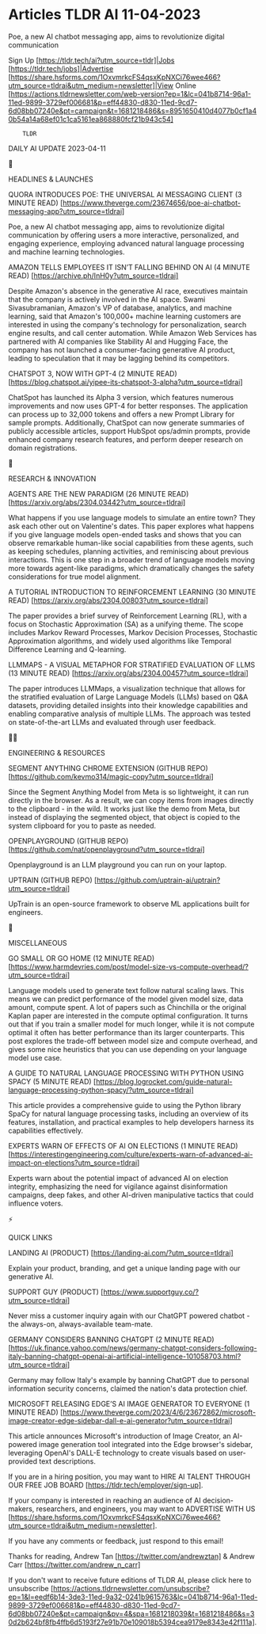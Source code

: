 # Articles TLDR AI 11-04-2023

Poe, a new AI chatbot messaging app, aims to revolutionize digital
communication  

Sign Up [https://tldr.tech/ai?utm_source=tldr]|Jobs
[https://tldr.tech/jobs]|Advertise
[https://share.hsforms.com/1OxvmrkcFS4qsxKpNXCi76wee466?utm_source=tldrai&utm_medium=newsletter]|View
Online
[https://actions.tldrnewsletter.com/web-version?ep=1&lc=041b8714-96a1-11ed-9899-3729ef006681&p=eff44830-d830-11ed-9cd7-6d08bb07240e&pt=campaign&t=1681218486&s=8951650410d4077b0cf1a40b54a14a68ef01c1ca5161ea868880fcf21b943c54]


		TLDR 

DAILY AI UPDATE 2023-04-11

🚀 

HEADLINES & LAUNCHES

QUORA INTRODUCES POE: THE UNIVERSAL AI MESSAGING CLIENT (3 MINUTE
READ)
[https://www.theverge.com/23674656/poe-ai-chatbot-messaging-app?utm_source=tldrai]


Poe, a new AI chatbot messaging app, aims to revolutionize digital
communication by offering users a more interactive, personalized, and
engaging experience, employing advanced natural language processing
and machine learning technologies. 

AMAZON TELLS EMPLOYEES IT ISN’T FALLING BEHIND ON AI (4 MINUTE READ)
[https://archive.ph/InH0y?utm_source=tldrai] 

Despite Amazon's absence in the generative AI race, executives
maintain that the company is actively involved in the AI space. Swami
Sivasubramanian, Amazon's VP of database, analytics, and machine
learning, said that Amazon's 100,000+ machine learning customers are
interested in using the company's technology for personalization,
search engine results, and call center automation. While Amazon Web
Services has partnered with AI companies like Stability AI and Hugging
Face, the company has not launched a consumer-facing generative AI
product, leading to speculation that it may be lagging behind its
competitors. 

CHATSPOT 3, NOW WITH GPT-4 (2 MINUTE READ)
[https://blog.chatspot.ai/yipee-its-chatspot-3-alpha?utm_source=tldrai]


ChatSpot has launched its Alpha 3 version, which features numerous
improvements and now uses GPT-4 for better responses. The application
can process up to 32,000 tokens and offers a new Prompt Library for
sample prompts. Additionally, ChatSpot can now generate summaries of
publicly accessible articles, support HubSpot ops/admin prompts,
provide enhanced company research features, and perform deeper
research on domain registrations. 

🧠 

RESEARCH & INNOVATION

AGENTS ARE THE NEW PARADIGM (26 MINUTE READ)
[https://arxiv.org/abs/2304.03442?utm_source=tldrai] 

What happens if you use language models to simulate an entire town?
They ask each other out on Valentine's dates. This paper explores what
happens if you give language models open-ended tasks and shows that
you can observe remarkable human-like social capabilities from these
agents, such as keeping schedules, planning activities, and
reminiscing about previous interactions. This is one step in a broader
trend of language models moving more towards agent-like paradigms,
which dramatically changes the safety considerations for true model
alignment. 

A TUTORIAL INTRODUCTION TO REINFORCEMENT LEARNING (30 MINUTE READ)
[https://arxiv.org/abs/2304.00803?utm_source=tldrai] 

The paper provides a brief survey of Reinforcement Learning (RL), with
a focus on Stochastic Approximation (SA) as a unifying theme. The
scope includes Markov Reward Processes, Markov Decision Processes,
Stochastic Approximation algorithms, and widely used algorithms like
Temporal Difference Learning and Q-learning. 

LLMMAPS - A VISUAL METAPHOR FOR STRATIFIED EVALUATION OF LLMS (13
MINUTE READ) [https://arxiv.org/abs/2304.00457?utm_source=tldrai] 

The paper introduces LLMMaps, a visualization technique that allows
for the stratified evaluation of Large Language Models (LLMs) based on
Q&A datasets, providing detailed insights into their knowledge
capabilities and enabling comparative analysis of multiple LLMs. The
approach was tested on state-of-the-art LLMs and evaluated through
user feedback. 

🧑‍💻 

ENGINEERING & RESOURCES

SEGMENT ANYTHING CHROME EXTENSION (GITHUB REPO)
[https://github.com/kevmo314/magic-copy?utm_source=tldrai] 

Since the Segment Anything Model from Meta is so lightweight, it can
run directly in the browser. As a result, we can copy items from
images directly to the clipboard - in the wild. It works just like the
demo from Meta, but instead of displaying the segmented object, that
object is copied to the system clipboard for you to paste as needed. 

OPENPLAYGROUND (GITHUB REPO)
[https://github.com/nat/openplayground?utm_source=tldrai] 

Openplayground is an LLM playground you can run on your laptop. 

UPTRAIN (GITHUB REPO)
[https://github.com/uptrain-ai/uptrain?utm_source=tldrai] 

UpTrain is an open-source framework to observe ML applications built
for engineers. 

🎁 

MISCELLANEOUS

GO SMALL OR GO HOME (12 MINUTE READ)
[https://www.harmdevries.com/post/model-size-vs-compute-overhead/?utm_source=tldrai]


Language models used to generate text follow natural scaling laws.
This means we can predict performance of the model given model size,
data amount, compute spent. A lot of papers such as Chinchilla or the
original Kaplan paper are interested in the compute optimal
configuration. It turns out that if you train a smaller model for much
longer, while it is not compute optimal it often has better
performance than its larger counterparts. This post explores the
trade-off between model size and compute overhead, and gives some nice
heuristics that you can use depending on your language model use case.


A GUIDE TO NATURAL LANGUAGE PROCESSING WITH PYTHON USING SPACY (5
MINUTE READ)
[https://blog.logrocket.com/guide-natural-language-processing-python-spacy/?utm_source=tldrai]


This article provides a comprehensive guide to using the Python
library SpaCy for natural language processing tasks, including an
overview of its features, installation, and practical examples to help
developers harness its capabilities effectively. 

EXPERTS WARN OF EFFECTS OF AI ON ELECTIONS (1 MINUTE READ)
[https://interestingengineering.com/culture/experts-warn-of-advanced-ai-impact-on-elections?utm_source=tldrai]


Experts warn about the potential impact of advanced AI on election
integrity, emphasizing the need for vigilance against disinformation
campaigns, deep fakes, and other AI-driven manipulative tactics that
could influence voters. 

⚡ 

QUICK LINKS

LANDING AI (PRODUCT) [https://landing-ai.com/?utm_source=tldrai] 

Explain your product, branding, and get a unique landing page with our
generative AI. 

SUPPORT GUY (PRODUCT) [https://www.supportguy.co/?utm_source=tldrai] 

Never miss a customer inquiry again with our ChatGPT powered chatbot -
the always-on, always-available team-mate. 

GERMANY CONSIDERS BANNING CHATGPT (2 MINUTE READ)
[https://uk.finance.yahoo.com/news/germany-chatgpt-considers-following-italy-banning-chatgpt-openai-ai-artificial-intelligence-101058703.html?utm_source=tldrai]


Germany may follow Italy's example by banning ChatGPT due to personal
information security concerns, claimed the nation's data protection
chief. 

MICROSOFT RELEASING EDGE’S AI IMAGE GENERATOR TO EVERYONE (1 MINUTE
READ)
[https://www.theverge.com/2023/4/6/23672862/microsoft-image-creator-edge-sidebar-dall-e-ai-generator?utm_source=tldrai]


This article announces Microsoft's introduction of Image Creator, an
AI-powered image generation tool integrated into the Edge browser's
sidebar, leveraging OpenAI's DALL-E technology to create visuals based
on user-provided text descriptions. 

If you are in a hiring position, you may want to HIRE AI TALENT
THROUGH OUR FREE JOB BOARD [https://tldr.tech/employer/sign-up]. 

If your company is interested in reaching an audience of AI
decision-makers, researchers, and engineers, you may want to ADVERTISE
WITH US
[https://share.hsforms.com/1OxvmrkcFS4qsxKpNXCi76wee466?utm_source=tldrai&utm_medium=newsletter].


If you have any comments or feedback, just respond to this email! 

Thanks for reading, 
Andrew Tan [https://twitter.com/andrewztan] & Andrew Carr
[https://twitter.com/andrew_n_carr] 

If you don't want to receive future editions of TLDR AI, please click
here to unsubscribe
[https://actions.tldrnewsletter.com/unsubscribe?ep=1&l=eedf6b14-3de3-11ed-9a32-0241b9615763&lc=041b8714-96a1-11ed-9899-3729ef006681&p=eff44830-d830-11ed-9cd7-6d08bb07240e&pt=campaign&pv=4&spa=1681218039&t=1681218486&s=30d2b624bf8fb4ffb6d5193f27e91b70e109018b5394cea9179e8343e42f111a].


 